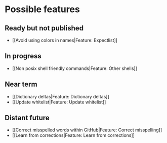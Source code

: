 # Possible features

## Ready but not published
* [[Avoid using colors in names|Feature: Expectlist]]

## In progress
* [[Non posix shell friendly commands|Feature: Other shells]]

## Near term
* [[Dictionary deltas|Feature: Dictionary deltas]]
* [[Update whitelist|Feature: Update whitelist]]


## Distant future

* [[Correct misspelled words within GitHub|Feature: Correct misspelling]]
* [[Learn from corrections|Feature: Learn from corrections]]
